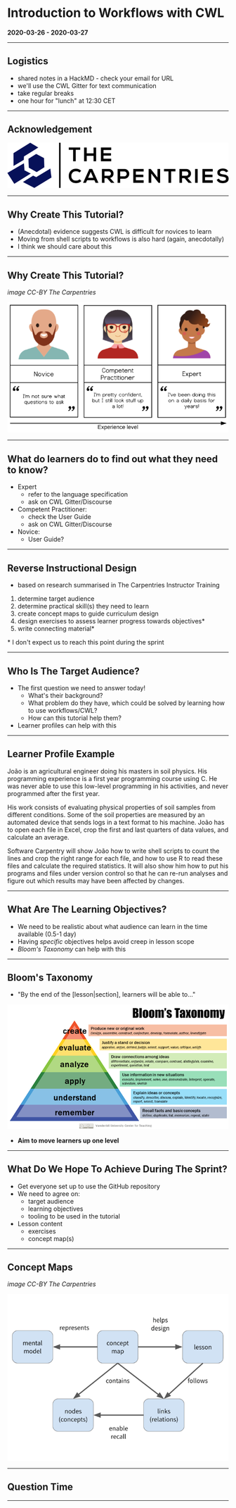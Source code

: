 # Introduction to Workflows with CWL

__2020-03-26 - 2020-03-27__

---
## Logistics

- shared notes in a HackMD - check your email for URL
- we'll use the CWL Gitter for text communication
- take regular breaks
- one hour for "lunch" at 12:30 CET

---
## Acknowledgement

![](images/TheCarpentries.svg)

---
## Why Create This Tutorial?

- (Anecdotal) evidence suggests CWL is difficult for novices to learn
- Moving from shell scripts to workflows is also hard (again, anecdotally)
- I think we should care about this

---
## Why Create This Tutorial?

_image CC-BY The Carpentries_

![](images/skill-acquisition.png)

---
## What do learners do to find out what they need to know?

- Expert
  - refer to the language specification
  - ask on CWL Gitter/Discourse
- Competent Practitioner:
  - check the User Guide
  - ask on CWL Gitter/Discourse
- Novice:
  - User Guide?

---
## Reverse Instructional Design

- based on research summarised in The Carpentries Instructor Training

1. determine target audience
2. determine practical skill(s) they need to learn
3. create concept maps to guide curriculum design
4. design exercises to assess learner progress towards objectives\*
5. write connecting material\*

\* I don't expect us to reach this point during the sprint

---
## Who Is The Target Audience?

- The first question we need to answer today!
  - What's their background?
  - What problem do they have, which could be solved by learning how to use workflows/CWL?
  - How can this tutorial help them?
- Learner profiles can help with this

---
## Learner Profile Example

João is an agricultural engineer doing his masters in soil physics. His programming experience is a first year programming course using C. He was never able to use this low-level programming in his activities, and never programmed after the first year.

His work consists of evaluating physical properties of soil samples from different conditions. Some of the soil properties are measured by an automated device that sends logs in a text format to his machine. João has to open each file in Excel, crop the first and last quarters of data values, and calculate an average.

Software Carpentry will show João how to write shell scripts to count the lines and crop the right range for each file, and how to use R to read these files and calculate the required statistics. It will also show him how to put his programs and files under version control so that he can re-run analyses and figure out which results may have been affected by changes.

---
## What Are The Learning Objectives?

- We need to be realistic about what audience can learn in the time available (0.5-1 day)
- Having _specific_ objectives helps avoid creep in lesson scope
- _Bloom's Taxonomy_ can help with this

---
## Bloom's Taxonomy

- "By the end of the [lesson|section], learners will be able to..."

![](images/bloomstaxonomy.png)

- __Aim to move learners up one level__

---
## What Do We Hope To Achieve During The Sprint?

- Get everyone set up to use the GitHub repository
- We need to agree on:
  - target audience
  - learning objectives
  - tooling to be used in the tutorial
- Lesson content
  - exercises
  - concept map(s)
---
## Concept Maps

_image CC-BY The Carpentries_

![](images/conceptmap.png)

---
## Question Time

---
